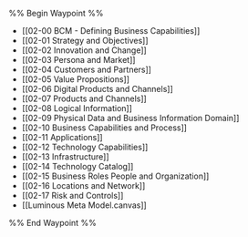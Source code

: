 %% Begin Waypoint %%
- [[02-00 BCM - Defining Business Capabilities]]
- [[02-01 Strategy and Objectives]]
- [[02-02 Innovation and Change]]
- [[02-03 Persona and Market]]
- [[02-04 Customers and Partners]]
- [[02-05 Value Propositions]]
- [[02-06 Digital Products and Channels]]
- [[02-07 Products and Channels]]
- [[02-08 Logical Information]]
- [[02-09 Physical Data and Business Information Domain]]
- [[02-10 Business Capabilities and Process]]
- [[02-11 Applications]]
- [[02-12 Technology Capabilities]]
- [[02-13 Infrastructure]]
- [[02-14 Technology Catalog]]
- [[02-15 Business Roles People and Organization]]
- [[02-16 Locations and Network]]
- [[02-17 Risk and Controls]]
- [[Luminous Meta Model.canvas]]

%% End Waypoint %%
